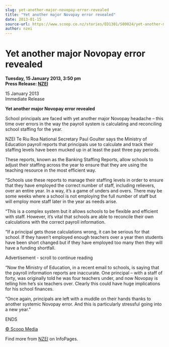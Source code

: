 ```yaml
---
slug: yet-another-major-novopay-error-revealed
title: "Yet another major Novopay error revealed"
date: 2013-01-15
source-url: https://www.scoop.co.nz/stories/ED1301/S00024/yet-another-major-novopay-error-revealed.htm
author: nzei
---
```

Yet another major Novopay error revealed
========================================

**Tuesday, 15 January 2013, 3:50 pm**  
**Press Release: [NZEI](https://info.scoop.co.nz/NZEI)**

15 January 2013  
Immediate Release

**Yet another major Novopay error revealed**

School principals are faced with yet another major Novopay headache – this time over errors in the way the payroll system is calculating and reconciling school staffing for the year.

NZEI Te Riu Roa National Secretary Paul Goulter says the Ministry of Education payroll reports that principals use to calculate and track their staffing levels have been mucked up in at least the past three pay periods.

These reports, known as the Banking Staffing Reports, allow schools to adjust their staffing across the year to ensure that they are using the teaching resource in the most efficient way.

“Schools use these reports to manage their staffing levels in order to ensure that they have employed the correct number of staff, including relievers, over an entire year. In a way, it’s a game of unders and overs. There may be some weeks where a school is not employing the full number of staff but will employ more staff later in the year as needs arise.

“This is a complex system but it allows schools to be flexible and efficient with staff. However, it’s vital that schools are able to reconcile their own calculations with the correct payroll information.

“If a principal gets those calculations wrong, it can be serious for that school. If they haven’t employed enough teachers over a year then students have been short changed but if they have employed too many then they will have a funding shortfall.

Advertisement - scroll to continue reading





“Now the Ministry of Education, in a recent email to schools, is saying that the payroll information reports are inaccurate. One principal – with a staff of forty, was originally told he was four teachers under, and now Novopay is telling him he’s six teachers over. Clearly this could have huge implications for his school finances.

“Once again, principals are left with a muddle on their hands thanks to another systemic Novopay error. And this is particularly stressful going into a new year.”

ENDS  

[© Scoop Media](http://www.scoop.co.nz/about/terms.html)

Find more from [NZEI](https://info.scoop.co.nz/NZEI) on InfoPages.